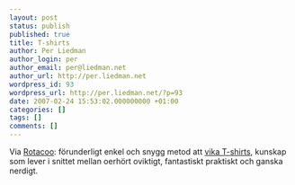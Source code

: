 ```yaml
---
layout: post
status: publish
published: true
title: T-shirts
author: Per Liedman
author_login: per
author_email: per@liedman.net
author_url: http://per.liedman.net
wordpress_id: 93
wordpress_url: http://per.liedman.net/?p=93
date: 2007-02-24 15:53:02.000000000 +01:00
categories: []
tags: []
comments: []
---
```

Via <a href="http://rotacoo.com/wrapping-an-ipod">Rotacoo</a>: förunderligt enkel och snygg metod att <a href="http://www.albinoblacksheep.com/flash/fold.php">vika T-shirts</a>, kunskap som lever i snittet mellan oerhört oviktigt, fantastiskt praktiskt och ganska nerdigt.
